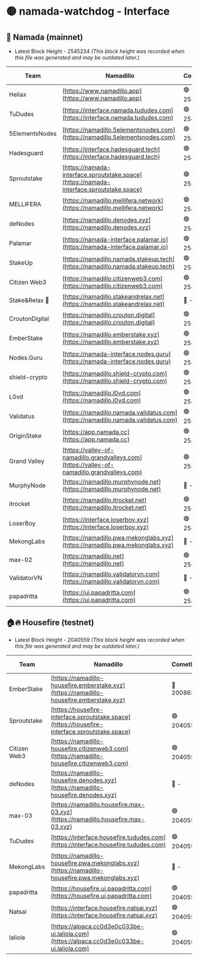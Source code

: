# 🟡 namada-watchdog - Interface

## 🚀 Namada (mainnet)
- Latest Block Height - 2545234 *(This block height was recorded when this file was generated and may be outdated later.)*

| Team | Namadillo | CometBFT | Indexer | MASP Indexer |
|-|-|-|-|-|
| Heliax | [https://www.namadillo.app](https://www.namadillo.app) | 🟢 2545200 | 🟢 2545200 | 🟢 2545200 |
| TuDudes | [https://interface.namada.tududes.com](https://interface.namada.tududes.com) | 🟢 2545201 | 🟢 2545201 | 🟢 2545201 |
| 5ElementsNodes | [https://namadillo.5elementsnodes.com](https://namadillo.5elementsnodes.com) | 🟢 2545201 | 🟢 2545201 | 🟢 2545201 |
| Hadesguard | [https://interface.hadesguard.tech](https://interface.hadesguard.tech) | 🟢 2545201 | 🟢 2545201 | 🟢 2545201 |
| Sproutstake | [https://namada-interface.sproutstake.space](https://namada-interface.sproutstake.space) | 🟢 2545202 | 🔴 2513702 | 🔴 - |
| MELLIFERA | [https://namadillo.mellifera.network](https://namadillo.mellifera.network) | 🟢 2545205 | 🟢 2545204 | 🟢 2545205 |
| deNodes | [https://namadillo.denodes.xyz](https://namadillo.denodes.xyz) | 🟢 2545205 | 🟢 2545205 | 🟢 2545205 |
| Palamar | [https://namada-interface.palamar.io](https://namada-interface.palamar.io) | 🟢 2545206 | 🟢 2545206 | 🟢 2545206 |
| StakeUp | [https://namadillo.namada.stakeup.tech](https://namadillo.namada.stakeup.tech) | 🟢 2545206 | 🟢 2545206 | 🟢 2545206 |
| Citizen Web3 | [https://namadillo.citizenweb3.com](https://namadillo.citizenweb3.com) | 🟢 2545207 | 🟢 2545207 | 🟢 2545207 |
| Stake&Relax 🦥 | [https://namadillo.stakeandrelax.net](https://namadillo.stakeandrelax.net) | 🔴 - | 🔴 - | 🔴 - |
| CroutonDigital | [https://namadillo.crouton.digital](https://namadillo.crouton.digital) | 🟢 2545223 | 🟢 2545223 | 🟢 2545223 |
| EmberStake | [https://namadillo.emberstake.xyz](https://namadillo.emberstake.xyz) | 🟢 2545223 | 🟢 2545223 | 🟢 2545223 |
| Nodes.Guru | [https://namada-interface.nodes.guru](https://namada-interface.nodes.guru) | 🟢 2545224 | 🟢 2545224 | 🟢 2545224 |
| shield-crypto | [https://namadillo.shield-crypto.com](https://namadillo.shield-crypto.com) | 🟢 2545220 | 🟢 2545139 | 🟢 2545220 |
| L0vd | [https://namadillo.l0vd.com](https://namadillo.l0vd.com) | 🟢 2545225 | 🟢 2545225 | 🟢 2545225 |
| Validatus | [https://namadillo.namada.validatus.com](https://namadillo.namada.validatus.com) | 🟢 2545226 | 🟢 2545226 | 🟢 2545226 |
| OriginStake | [https://app.namada.cc](https://app.namada.cc) | 🟢 2545226 | 🟢 2545226 | 🟢 2545226 |
| Grand Valley | [https://valley-of-namadillo.grandvalleys.com](https://valley-of-namadillo.grandvalleys.com) | 🟢 2545227 | 🟢 2545226 | 🟢 2545227 |
| MurphyNode | [https://namadillo.murphynode.net](https://namadillo.murphynode.net) | 🔴 - | 🔴 - | 🔴 - |
| itrocket | [https://namadillo.itrocket.net](https://namadillo.itrocket.net) | 🟢 2545229 | 🟢 2545229 | 🟢 2545229 |
| LoserBoy | [https://interface.loserboy.xyz](https://interface.loserboy.xyz) | 🟢 2545230 | 🟢 2545230 | 🟢 2545230 |
| MekongLabs | [https://namadillo.pwa.mekonglabs.xyz](https://namadillo.pwa.mekonglabs.xyz) | 🔴 - | 🔴 - | 🔴 - |
| max-02 | [https://namadillo.net](https://namadillo.net) | 🟢 2545232 | 🟢 2545232 | 🟢 2545231 |
| ValidatorVN | [https://namadillo.validatorvn.com](https://namadillo.validatorvn.com) | 🔴 - | 🔴 - | 🔴 - |
| papadritta | [https://ui.papadritta.com](https://ui.papadritta.com) | 🟢 2545234 | 🟢 2545234 | 🔴 - |

## 🏠🔥 Housefire (testnet)
- Latest Block Height - 2040559 *(This block height was recorded when this file was generated and may be outdated later.)*

| Team | Namadillo | CometBFT | Indexer | MASP Indexer |
|-|-|-|-|-|
| EmberStake | [https://namadillo-housefire.emberstake.xyz](https://namadillo-housefire.emberstake.xyz) | 🔴 2008636 | 🔴 2008636 | 🔴 2008636 |
| Sproutstake | [https://housefire-interface.sproutstake.space](https://housefire-interface.sproutstake.space) | 🟢 2040553 | 🟢 2040553 | 🟢 2040553 |
| Citizen Web3 | [https://namadillo-housefire.citizenweb3.com](https://namadillo-housefire.citizenweb3.com) | 🟢 2040554 | 🟢 2040554 | 🟢 2040554 |
| deNodes | [https://namadillo-housefire.denodes.xyz](https://namadillo-housefire.denodes.xyz) | 🔴 - | 🔴 2024960 | 🔴 2024961 |
| max-03 | [https://namadillo.housefire.max-03.xyz](https://namadillo.housefire.max-03.xyz) | 🟢 2040555 | 🟢 2040555 | 🟢 2040555 |
| TuDudes | [https://interface.housefire.tududes.com](https://interface.housefire.tududes.com) | 🟢 2040556 | 🟢 2040556 | 🟢 2040555 |
| MekongLabs | [https://namadillo-housefire.pwa.mekonglabs.xyz](https://namadillo-housefire.pwa.mekonglabs.xyz) | 🔴 - | 🔴 - | 🔴 - |
| papadritta | [https://housefire.ui.papadritta.com](https://housefire.ui.papadritta.com) | 🟢 2040558 | 🟢 2040558 | 🟢 2040558 |
| Natsai | [https://interface.housefire.natsai.xyz](https://interface.housefire.natsai.xyz) | 🟢 2040558 | 🟢 2040558 | 🟢 2040558 |
| laliola | [https://alpaca.cc0d3e0c033be-ui.laliola.com](https://alpaca.cc0d3e0c033be-ui.laliola.com) | 🟢 2040559 | 🟢 2040558 | 🟢 2040559 |

